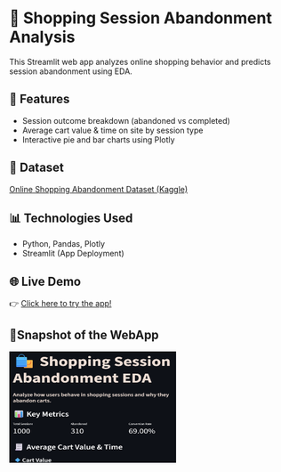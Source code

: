 # 🛒 Shopping Session Abandonment Analysis

This Streamlit web app analyzes online shopping behavior and predicts session abandonment using EDA.

## 🚀 Features
- Session outcome breakdown (abandoned vs completed)
- Average cart value & time on site by session type
- Interactive pie and bar charts using Plotly

## 📁 Dataset
[Online Shopping Abandonment Dataset (Kaggle)](https://www.kaggle.com/datasets/sahideseker/online-shopping-abandonment-prediction)

## 📊 Technologies Used
- Python, Pandas, Plotly
- Streamlit (App Deployment)

## 🌐 Live Demo
👉 [Click here to try the app!](https://shopping-session-abandonment-eda.streamlit.app/)

 ## 💠Snapshot of the WebApp
<img src="https://github.com/aadyasingh2/shopping-session-abandonment/blob/main/Screenshot%202025-06-24%20010058.png" width="300" height="200">


 
